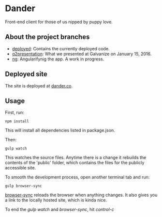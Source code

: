 # Dander

Front-end client for those of us nipped by puppy love.

## About the project branches
- [deployed](https://github.com/DryFlyRyan/dander-frontend/tree/deployed): Contains the currently deployed code.
- [q2presentation](https://github.com/DryFlyRyan/dander-frontend/tree/q2presentation): What we presented at Galvanize on January 15, 2016.
- [ng](https://github.com/DryFlyRyan/dander-frontend/tree/ng): Angularifynig the app. A work in progress.


## Deployed site
The site is deployed at [dander.co](https://dander.co/).

## Usage
First, run:

```npm install```

This will install all dependencies listed in package.json.

Then:

```gulp watch```

This watches the source files. Anytime there is a change it rebuilds the contents of the 'public' folder, which contains the files for the publicly accessible site.

To smooth the development process, open another terminal tab and run:

```gulp browser-sync```

[browser-sync](https://www.npmjs.com/package/browser-sync) reloads the browser when anything changes. It also gives you a link to the locally hosted site, which is kinda nice.

To end the *gulp watch* and *browser-sync*, hit *control-c*
